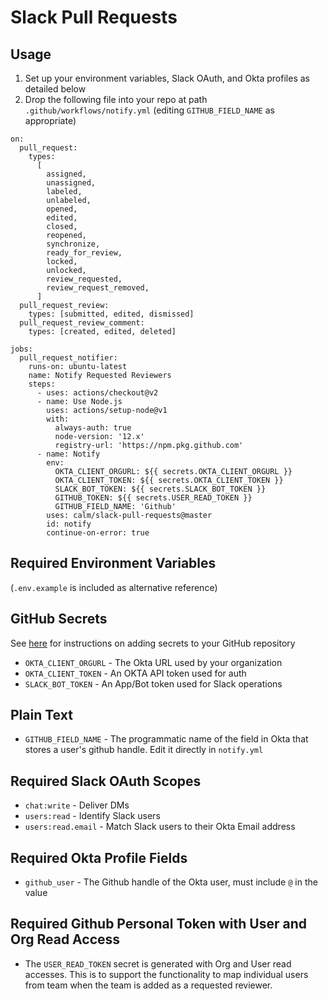 # Slack Pull Requests

## Usage

1. Set up your environment variables, Slack OAuth, and Okta profiles as detailed below
2. Drop the following file into your repo at path `.github/workflows/notify.yml` (editing `GITHUB_FIELD_NAME` as appropriate)

```
on:
  pull_request:
    types:
      [
        assigned,
        unassigned,
        labeled,
        unlabeled,
        opened,
        edited,
        closed,
        reopened,
        synchronize,
        ready_for_review,
        locked,
        unlocked,
        review_requested,
        review_request_removed,
      ]
  pull_request_review:
    types: [submitted, edited, dismissed]
  pull_request_review_comment:
    types: [created, edited, deleted]

jobs:
  pull_request_notifier:
    runs-on: ubuntu-latest
    name: Notify Requested Reviewers
    steps:
      - uses: actions/checkout@v2
      - name: Use Node.js
        uses: actions/setup-node@v1
        with:
          always-auth: true
          node-version: '12.x'
          registry-url: 'https://npm.pkg.github.com'
      - name: Notify
        env:
          OKTA_CLIENT_ORGURL: ${{ secrets.OKTA_CLIENT_ORGURL }}
          OKTA_CLIENT_TOKEN: ${{ secrets.OKTA_CLIENT_TOKEN }}
          SLACK_BOT_TOKEN: ${{ secrets.SLACK_BOT_TOKEN }}
          GITHUB_TOKEN: ${{ secrets.USER_READ_TOKEN }}
          GITHUB_FIELD_NAME: 'Github'
        uses: calm/slack-pull-requests@master
        id: notify
        continue-on-error: true

```

## Required Environment Variables

(`.env.example` is included as alternative reference)

## GitHub Secrets

See [here](https://docs.github.com/en/free-pro-team@latest/actions/reference/encrypted-secrets#creating-encrypted-secrets-for-a-repository) for instructions on adding secrets to your GitHub repository

- `OKTA_CLIENT_ORGURL` - The Okta URL used by your organization
- `OKTA_CLIENT_TOKEN` - An OKTA API token used for auth
- `SLACK_BOT_TOKEN` - An App/Bot token used for Slack operations

## Plain Text

- `GITHUB_FIELD_NAME` - The programmatic name of the field in Okta that stores a user's github handle. Edit it directly in `notify.yml`

## Required Slack OAuth Scopes

- `chat:write` - Deliver DMs
- `users:read` - Identify Slack users
- `users:read.email` - Match Slack users to their Okta Email address

## Required Okta Profile Fields

- `github_user` - The Github handle of the Okta user, must include `@` in the value

## Required Github Personal Token with User and Org Read Access

- The `USER_READ_TOKEN` secret is generated with Org and User read accesses. This is to support the functionality to map individual users from team when the team is added as a requested reviewer.
